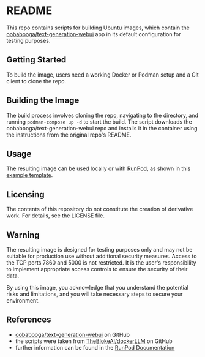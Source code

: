 # README

This repo contains scripts for building Ubuntu images, which contain the [oobabooga/text-generation-webui](https://github.com/oobabooga/text-generation-webui) app in its default configuration for testing purposes.

## Getting Started

To build the image, users need a working Docker or Podman setup and a Git client to clone the repo.

## Building the Image

The build process involves cloning the repo, navigating to the directory, and running `podman-compose up -d` to start the build. The script downloads the oobabooga/text-generation-webui repo and installs it in the container using the instructions from the original repo's README.

## Usage

The resulting image can be used locally or with [RunPod](https://www.runpod.io/), as shown in this [example template](https://www.runpod.io/console/explore/ktqdbmxoja).

## Licensing

The contents of this repository do not constitute the creation of derivative work. For details, see the LICENSE file.

## Warning

The resulting image is designed for testing purposes only and may not be suitable for production use without additional security measures. Access to the TCP ports 7860 and 5000 is not restricted. It is the user's responsibility to implement appropriate access controls to ensure the security of their data.

By using this image, you acknowledge that you understand the potential risks and limitations, and you will take necessary steps to secure your environment.

## References

* [oobabooga/text-generation-webui](https://github.com/oobabooga/text-generation-webui) on GitHub
* the scripts were taken from [TheBlokeAI/dockerLLM](https://github.com/TheBlokeAI/dockerLLM) on GitHub
* further information can be found in the [RunPod Documentation](https://docs.runpod.io/)
